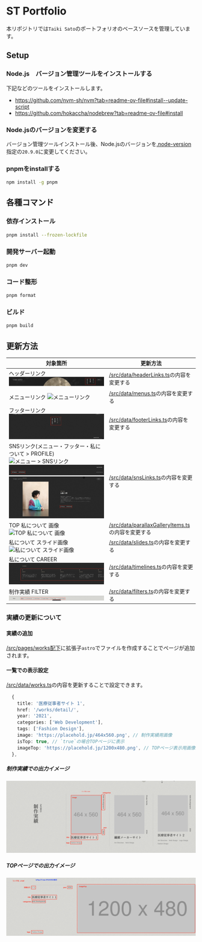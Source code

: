 # ST Portfolio

本リポジトリでは`Taiki Sato`のポートフォリオのベースソースを管理しています。

## Setup

### Node.js　バージョン管理ツールをインストールする

下記などのツールをインストールします。

- https://github.com/nvm-sh/nvm?tab=readme-ov-file#install--update-script
- https://github.com/hokaccha/nodebrew?tab=readme-ov-file#install

### Node.jsのバージョンを変更する

バージョン管理ツールインストール後、Node.jsのバージョンを[.node-version](.node-version)指定の`20.9.0`に変更してください。

### pnpmをinstallする

```bash
npm install -g pnpm
```

## 各種コマンド

### 依存インストール

```bash
pnpm install --frozen-lockfile
```

### 開発サーバー起動

```bash
pnpm dev
```

### コード整形

```bash
pnpm format
```

### ビルド

```bash
pnpm build
```

## 更新方法

| 対象箇所 | 更新方法 |
| ---- | ---- |
| ヘッダーリンク ![ヘッダーリンク](/docs/header.png) | [/src/data/headerLinks.ts](/src/data/headerLinks.ts)の内容を変更する |
| メニューリンク ![メニューリンク](/docs/menu.png) | [/src/data/menus.ts](/src/data/menus.ts)の内容を変更する |
| フッターリンク ![フッターリンク](/docs/footer.png) | [/src/data/footerLinks.ts](/src/data/footerLinks.ts)の内容を変更する |
| SNSリンク(メニュー・フッター・私について > PROFILE) ![メニュー > SNSリンク](/docs/sns-menu.png)![フッター > SNSリンク](/docs/sns-footer.png)![私について > PROFILE > SNSリンク](/docs/sns-about.png) | [/src/data/snsLinks.ts](/src/data/snsLinks.ts)の内容を変更する |
| TOP 私について 画像 ![TOP 私について 画像](/docs/top-about.png) | [/src/data/parallaxGalleryItems.ts](/src/data/parallaxGalleryItems.ts)の内容を変更する |
| 私について スライド画像 ![私について スライド画像](/docs/about-slide.png) | [/src/data/slides.ts](/src/data/slides.ts)の内容を変更する |
| 私について CAREER ![私について CAREER](/docs/about-career.png) | [/src/data/timelines.ts](/src/data/timelines.ts)の内容を変更する |
| 制作実績 FILTER ![制作実績 FILTER](/docs/works-filter.png) | [/src/data/filters.ts](/src/data/filters.ts)の内容を変更する |

### 実績の更新について

#### 実績の追加

[/src/pages/works配下](/src/pages/works/)に拡張子`astro`でファイルを作成することでページが追加されます。

#### 一覧での表示設定

[/src/data/works.ts](/src/data/works.ts)の内容を更新することで設定できます。

```ts
  {
    title: '医療従事者サイト 1',
    href: '/works/detail/',
    year: '2021',
    categories: ['Web Development'],
    tags: ['Fashion Design'],
    image: 'https://placehold.jp/464x560.png', // 制作実績用画像
    isTop: true, // `true`の場合TOPページに表示
    imageTop: 'https://placehold.jp/1200x480.png', // TOPページ表示用画像
  },
```

##### 制作実績での出力イメージ

![制作実績での出力イメージ](/docs/works.png)

##### TOPページでの出力イメージ

![TOPページでの出力イメージ](/docs/top-works.png)
